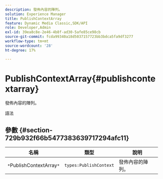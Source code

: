 ```yaml
---
description: 發佈內容的陣列。
solution: Experience Manager
title: PublishContextArray
feature: Dynamic Media Classic,SDK/API
role: Developer,Admin
exl-id: 39ea8c8e-2e46-4b8f-ad30-5afe85ce98cb
source-git-commit: fcda99340a18d5037157723bb3bdca5fa9df3277
workflow-type: tm+mt
source-wordcount: '28'
ht-degree: 17%

---
```


# PublishContextArray{#publishcontextarray}

發佈內容的陣列。

語法

## 參數 {#section-729b932f66b5477383639717294afc11}

| 名稱 | 類型 | 說明 |
|---|---|---|
| `*`PublishContextArray`*` | `types:PublishContext` | 發佈內容的陣列。 |
